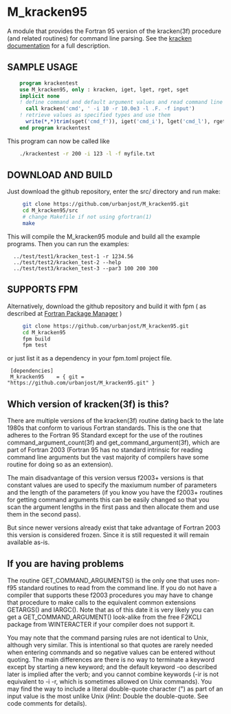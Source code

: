 # M_kracken95

A module that provides the Fortran 95 version of the kracken(3f)
procedure (and related routines) for command line parsing. See the
[kracken documentation](https://urbanjost.github.io/M_kracken95/krackenhelp.html) for a
full description.

## SAMPLE USAGE

```fortran
    program krackentest
    use M_kracken95, only : kracken, iget, lget, rget, sget
    implicit none
    ! define command and default argument values and read command line arguments
      call kracken('cmd', ' -i 10 -r 10.0e3 -l .F. -f input')
    ! retrieve values as specified types and use them
      write(*,*)trim(sget('cmd_f')), iget('cmd_i'), lget('cmd_l'), rget('cmd_r')
    end program krackentest
```
This program can now be called like
```bash
    ./krackentest -r 200 -i 123 -l -f myfile.txt
```

## DOWNLOAD AND BUILD
Just download the github repository, enter the src/ directory and run make:

```bash
     git clone https://github.com/urbanjost/M_kracken95.git
     cd M_kracken95/src
     # change Makefile if not using gfortran(1)
     make
```

This will compile the M_kracken95 module and build all the example programs.
Then you can run the examples:

      ../test/test1/kracken_test-1 -r 1234.56
      ../test/test2/kracken_test-2 --help
      ../test/test3/kracken_test-3 --par3 100 200 300

## SUPPORTS FPM
Alternatively, download the github repository and build it with 
fpm ( as described at [Fortran Package Manager](https://github.com/fortran-lang/fpm) )

```bash
     git clone https://github.com/urbanjost/M_kracken95.git
     cd M_kracken95
     fpm build
     fpm test
```

or just list it as a dependency in your fpm.toml project file.

     [dependencies]
     M_kracken95    = { git = "https://github.com/urbanjost/M_kracken95.git" }

## Which version of kracken(3f) is this?

There are multiple versions of the kracken(3f) routine dating back
to the late 1980s that conform to various Fortran standards. This is
the one that adheres to the Fortran 95 Standard except for the use of
the routines command_argument_count(3f) and get_command_argument(3f),
which are part of Fortran 2003 (Fortran 95 has no standard intrinsic
for reading command line arguments but the vast majority of compilers
have some routine for doing so as an extension).

The main disadvantage of this version versus f2003+ versions is that
constant values are used to specify the maxiumum number of parameters and
the length of the parameters (if you know you have the f2003+ routines
for getting command arguments this can be easily changed so that you
scan the argument lengths in the first pass and then allocate them and
use them in the second pass).

But since newer versions already exist that take advantage of Fortran
2003 this version is considered frozen. Since it is still requested it
will remain available as-is.

## If you are having problems

The routine GET_COMMAND_ARGUMENTS() is the only one that uses non-f95
standard routines to read from the command line. If you do not have a
compiler that supports these f2003 procedures you may have to change that
procedure to make calls to the equivalent common extensions GETARGS()
and IARGC(). Note that as of this date it is very likely you can get
a GET_COMMAND_ARGUMENT() look-alike from the free F2KCLI package from
WINTERACTER if your compiler does not support it.

You may note that the command parsing rules are not identical to Unix,
although very similar. This is intentional so that quotes are rarely
needed when entering commands and so negative values can be entered
without quoting. The main differences are there is no way to terminate
a keyword except by starting a new keyword; and the default keyword
-oo described later is implied after the verb; and you cannot combine
keywords (-ir is not equivalent to -i -r, which is sometimes allowed on
Unix commands). You may find the way to include a literal double-quote
character (") as part of an input value is the most unlike Unix (*Hint*:
Double the double-quote. See code comments for details).
